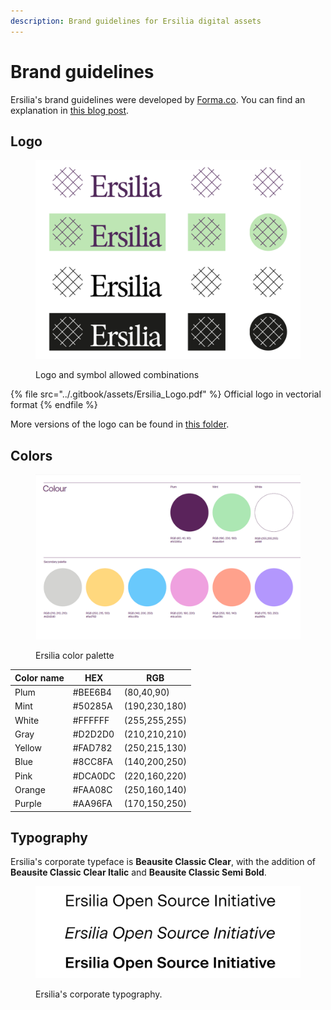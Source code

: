 ```yaml
---
description: Brand guidelines for Ersilia digital assets
---
```


# Brand guidelines

Ersilia's brand guidelines were developed by [Forma.co](https://forma.co). You can find an explanation in [this blog post](https://medium.com/ersiliaio/ersilia-open-source-initiative-brand-guidelines-130fe53104f5).

## Logo

<figure><img src="../.gitbook/assets/1_3Dznw4zNLQiCiAts26VTCg.png" alt=""><figcaption><p>Logo and symbol allowed combinations</p></figcaption></figure>

{% file src="../.gitbook/assets/Ersilia_Logo.pdf" %}
Official logo in vectorial format
{% endfile %}

More versions of the logo can be found in [this folder](https://drive.google.com/drive/folders/19SM1ALd4wYbmcEqPEqZV-q6FTQ\_82I3c?usp=sharing).

## Colors

<figure><img src="../.gitbook/assets/1_DRlnE3LuYwhXMqWe4X5Pkw.png" alt=""><figcaption><p>Ersilia color palette</p></figcaption></figure>

| Color name | HEX     | RGB           |
| ---------- | ------- | ------------- |
| Plum       | #BEE6B4 | (80,40,90)    |
| Mint       | #50285A | (190,230,180) |
| White      | #FFFFFF | (255,255,255) |
| Gray       | #D2D2D0 | (210,210,210) |
| Yellow     | #FAD782 | (250,215,130) |
| Blue       | #8CC8FA | (140,200,250) |
| Pink       | #DCA0DC | (220,160,220) |
| Orange     | #FAA08C | (250,160,140) |
| Purple     | #AA96FA | (170,150,250) |

## Typography

Ersilia's corporate typeface is **Beausite Classic Clear**, with the addition of **Beausite Classic Clear Italic** and **Beausite Classic Semi Bold**.

<figure><img src="../.gitbook/assets/1_D_h-SVUIdAmkxrXa94OFig (4).png" alt=""><figcaption><p>Ersilia's corporate typography.</p></figcaption></figure>

